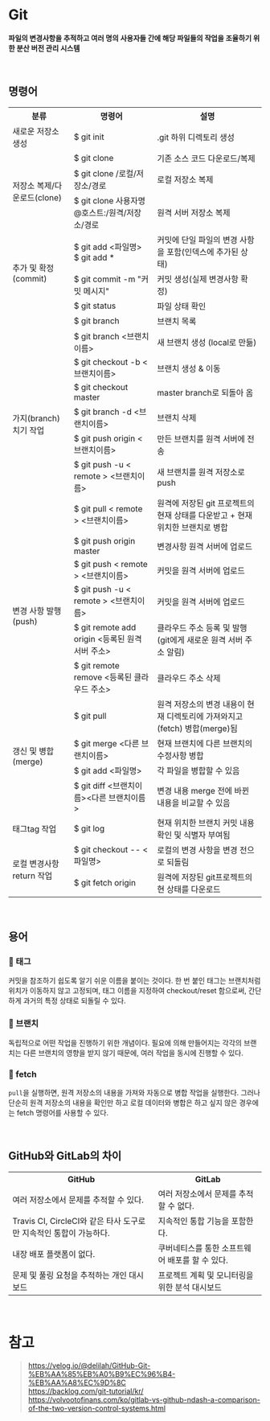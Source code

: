# Git
**파일의 변경사항을 추적하고 여러 명의 사용자들 간에 해당 파일들의 작업을 조율하기 위한 분산 버전 관리 시스템**

<br>

## 명령어

<table>
  <tr>
    <th>분류</th>
    <th>명령어</th>
    <th>설명</th>
  </tr>
  <tr>
    <td>새로운 저장소 생성</td>
    <td>$ git init</td>
    <td>.git 하위 디렉토리 생성</td>
  </tr>
  <tr>
    <td rowspan="3">저장소 복제/다운로드(clone)</td>
    <td>$ git clone <https:.. URL></td>
    <td>기존 소스 코드 다운로드/복제</td>
  </tr>
  <tr>
    <td>$ git clone /로컬/저장소/경로</td>
    <td>로컬 저장소 복제</td>
  </tr>
  <tr>
    <td>$ git clone 사용자명@호스트:/원격/저장소/경로</td>
    <td>원격 서버 저장소 복제</td>
  </tr>
  <tr>
    <td rowspan="3">추가 및 확정(commit)</td>
    <td>$ git add <파일명><br>$ git add *</td>
    <td>커밋에 단일 파일의 변경 사항을 포함(인덱스에 추가된 상태)</td>
  </tr>
  <tr>
    <td>$ git commit -m "커밋 메시지"</td>
    <td>커밋 생성(실제 변경사항 확정)</td>
  </tr>
  <tr>
    <td>$ git status</td>
    <td>파일 상태 확인</td>
  </tr>
  <tr>
    <td rowspan="8">가지(branch)치기 작업</td>
    <td>$ git branch</td>
    <td>브랜치 목록</td>
  </tr>
  <tr>
    <td>$ git branch <브랜치이름></td>
    <td>새 브랜치 생성 (local로 만듦)</td>
  </tr>
  <tr>
    <td>$ git checkout -b <브랜치이름></td>
    <td>브랜치 생성 & 이동</td>
  </tr>
  <tr>
    <td>$ git checkout master</td>
    <td>master branch로 되돌아 옴</td>
  </tr>
  <tr>
    <td>$ git branch -d <브랜치이름></td>
    <td>브랜치 삭제</td>
  </tr>
  <tr>
    <td>$ git push origin <브랜치이름></td>
    <td>만든 브랜치를 원격 서버에 전송</td>
  </tr>
  <tr>
    <td>$ git push -u < remote > <브랜치이름></td>
    <td>새 브랜치를 원격 저장소로 push</td>
  </tr>
  <tr>
    <td>$ git pull < remote > <브랜치이름></td>
    <td>원격에 저장된 git 프로젝트의 현재 상태를 다운받고 + 현재 위치한 브랜치로 병합</td>
  </tr>
  <tr>
    <td rowspan="5">변경 사항 발행(push)</td>
    <td>$ git push origin master</td>
    <td>변경사항 원격 서버에 업로드</td>
  </tr>
  <tr>
    <td>$ git push < remote > <브랜치이름></td>
    <td>커밋을 원격 서버에 업로드</td>
  </tr>
  <tr>
    <td>$ git push -u < remote > <브랜치이름></td>
    <td>커밋을 원격 서버에 업로드</td>
  </tr>
  <tr>
    <td>$ git remote add origin <등록된 원격 서버 주소></td>
    <td>클라우드 주소 등록 및 발행(git에게 새로운 원격 서버 주소 알림)</td>
  </tr>
  <tr>
    <td>$ git remote remove <등록된 클라우드 주소></td>
    <td>클라우드 주소 삭제</td>
  </tr>
  <tr>
    <td rowspan="4">갱신 및 병합(merge)</td>
    <td>$ git pull</td>
    <td>원격 저장소의 변경 내용이 현재 디렉토리에 가져와지고(fetch) 병합(merge)됨</td>
  </tr>
  <tr>
    <td>$ git merge <다른 브랜치이름></td>
    <td>현재 브랜치에 다른 브랜치의 수정사항 병합</td>
  </tr>
  <tr>
    <td>$ git add <파일명></td>
    <td>각 파일을 병합할 수 있음</td>
  </tr>
  <tr>
    <td>$ git diff <브랜치이름><다른 브랜치이름></td>
    <td>변경 내용 merge 전에 바뀐 내용을 비교할 수 있음</td>
  </tr>
  <tr>
    <td>태그tag 작업</td>
    <td>$ git log</td>
    <td>현재 위치한 브랜치 커밋 내용 확인 및 식별자 부여됨</td>
  </tr>
  <tr>
    <td rowspan="2">로컬 변경사항 return 작업</td>
    <td>$ git checkout -- <파일명></td>
    <td>로컬의 변경 사항을 변경 전으로 되돌림</td>
  </tr>
  <tr>
    <td>$ git fetch origin</td>
    <td>원격에 저장된 git프로젝트의 현 상태를 다운로드</td>
  </tr>
</table>

<br>

## 용어

### 📌 태그
커밋을 참조하기 쉽도록 알기 쉬운 이름을 붙이는 것이다. 한 번 붙인 태그는 브랜치처럼 위치가 이동하지 않고 고정되며, 태그 이름을 지정하여 checkout/reset 함으로써, 간단하게 과거의 특정 상태로 되돌릴 수 있다.

### 📌 브랜치
독립적으로 어떤 작업을 진행하기 위한 개념이다. 필요에 의해 만들어지는 각각의 브랜치는 다른 브랜치의 영향을 받지 않기 때문에, 여러 작업을 동시에 진행할 수 있다.

### 📌 fetch
`pull`을 실행하면, 원격 저장소의 내용을 가져와 자동으로 병합 작업을 실행한다. 그러나 단순히 원격 저장소의 내용을 확인만 하고 로컬 데이터와 병합은 하고 싶지 않은 경우에는 fetch 명령어를 사용할 수 있다.

<br>

## GitHub와 GitLab의 차이

<table>
  <tr>
    <th>GitHub</th>
    <th>GitLab</th>
  </tr>
  <tr>
    <td>여러 저장소에서 문제를 추적할 수 있다.</td>
    <td>여러 저장소에서 문제를 추적할 수 없다.</td>
  </tr>
  <tr>
    <td>Travis CI, CircleCI와 같은 타사 도구로만 지속적인 통합이 가능하다.</td>
    <td>지속적인 통합 기능을 포함한다.</td>
  </tr>
  <tr>
    <td>내장 배포 플랫폼이 없다.</td>
    <td>쿠버네티스를 통한 소프트웨어 배포를 할 수 있다.</td>
  </tr>
  <tr>
    <td>문제 및 풀링 요청을 추적하는 개인 대시보드</td>
    <td>프로젝트 계획 및 모니터링을 위한 분석 대시보드</td>
  </tr>
</table>

<br>

# 참고
> https://velog.io/@delilah/GitHub-Git-%EB%AA%85%EB%A0%B9%EC%96%B4-%EB%AA%A8%EC%9D%8C  
> https://backlog.com/git-tutorial/kr/  
> https://volvootofinans.com/ko/gitlab-vs-github-ndash-a-comparison-of-the-two-version-control-systems.html
